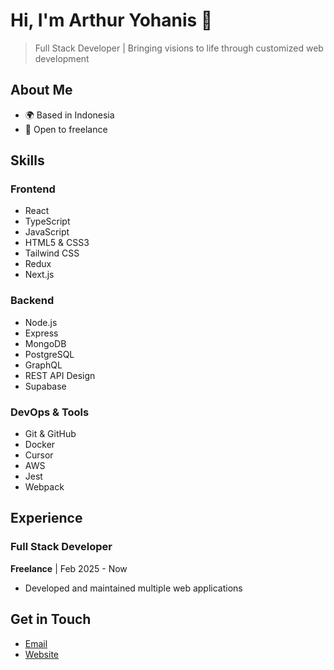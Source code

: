 # Hi, I'm Arthur Yohanis 👋

> Full Stack Developer | Bringing visions to life through customized web development

## About Me
- 🌍 Based in Indonesia
- 🚀 Open to freelance
## Skills

### Frontend
- React
- TypeScript 
- JavaScript
- HTML5 & CSS3
- Tailwind CSS
- Redux
- Next.js

### Backend
- Node.js
- Express
- MongoDB
- PostgreSQL
- GraphQL
- REST API Design
- Supabase

### DevOps & Tools
- Git & GitHub
- Docker
- Cursor
- AWS
- Jest
- Webpack

## Experience
### Full Stack Developer
**Freelance** | Feb 2025 - Now
- Developed and maintained multiple web applications


## Get in Touch
- [Email](mailto:thurdev@outlook.com)
- [Website](https://arthuryohanis.netlify.com)
